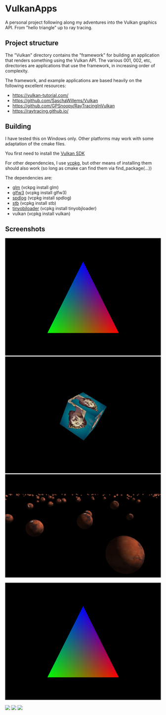 # VulkanApps
A personal project following along my adventures into the Vulkan graphics API.
From "hello triangle" up to ray tracing.

## Project structure
The "Vulkan" directory contains the "framework" for building an application that renders something using the Vulkan API.
The various 001, 002, etc, directories are applications that use the framework, in increasing order of complexity.

The framework, and example applications are based heavily on the following excellent resources:
* https://vulkan-tutorial.com/
* https://github.com/SaschaWillems/Vulkan
* https://github.com/GPSnoopy/RayTracingInVulkan
* https://raytracing.github.io/

## Building
I have tested this on Windows only.  Other platforms may work with some adaptation of the cmake files.

You first need to install the [Vulkan SDK](https://vulkan.lunarg.com/sdk/home)

For other dependencies, I use [vcpkg](https://github.com/Microsoft/vcpkg), but other means of installing them should also work (so long as cmake can find them via find_package(...))

The dependencies are:
 * [glm](https://glm.g-truc.net/0.9.8/index.html)   (vckpg install glm)
 * [glfw3](https://www.glfw.org/)   (vcpkg install glfw3)
 * [spdlog](https://github.com/gabime/spdlog)   (vcpkg install spdlog)
 * [stb](https://github.com/nothings/stb)    (vcpkg install stb)
 * [tinyobjloader](https://github.com/tinyobjloader/tinyobjloader)   (vcpkg install tinyobjloader)
 * vulkan   (vcpkg install vulkan)

## Screenshots
![001 - Triangle](/Screenshots/001%20-%20Triangle.png?raw=true "001 - Triangle")
![002 - TexturedModel](/Screenshots/002%20-%20TexturedModel.png?raw=true "002 - TexturedModel")
![003 - Instancing](/Screenshots/003%20-%20Instancing.png?raw=true "003 - Instancing")

![001 - Triangle](/Screenshots/001%20-%20Triangle.png?raw=true "001 - Triangle")

<img src="https://github.com/freeman40/VulkanApps/blob/master/Screenshots/Balls.png" width="49%"></img> <img src="https://github.com/freeman40/VulkanApps/blob/master/Screenshots/RayTracingTheNextWeekFinal.png" width="49%">
</img> <img src="https://github.com/freeman40/VulkanApps/blob/master/Screenshots/WineGlass.png"/>
